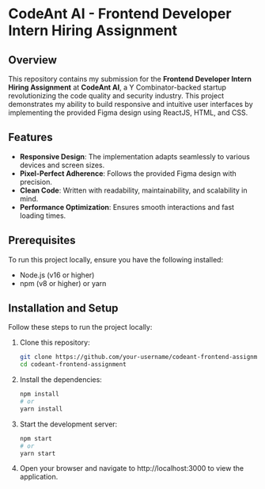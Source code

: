 # CodeAnt AI - Frontend Developer Intern Hiring Assignment

## Overview

This repository contains my submission for the **Frontend Developer Intern Hiring Assignment** at **CodeAnt AI**, a Y Combinator-backed startup revolutionizing the code quality and security industry. This project demonstrates my ability to build responsive and intuitive user interfaces by implementing the provided Figma design using ReactJS, HTML, and CSS.



## Features

- **Responsive Design**: The implementation adapts seamlessly to various devices and screen sizes.
- **Pixel-Perfect Adherence**: Follows the provided Figma design with precision.
- **Clean Code**: Written with readability, maintainability, and scalability in mind.
- **Performance Optimization**: Ensures smooth interactions and fast loading times.

## Prerequisites

To run this project locally, ensure you have the following installed:

- Node.js (v16 or higher)
- npm (v8 or higher) or yarn

## Installation and Setup

Follow these steps to run the project locally:

1. Clone this repository:
   ```bash
   git clone https://github.com/your-username/codeant-frontend-assignment.git
   cd codeant-frontend-assignment

2. Install the dependencies:
   ```bash
   npm install
   # or
   yarn install

3. Start the development server:
   ```bash
   npm start
   # or
   yarn start

4. Open your browser and navigate to http://localhost:3000 to view the application.

